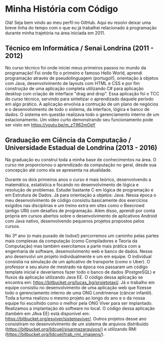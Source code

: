 # Minha História com Código

Olá! Seja bem vindo ao meu perfil no GitHub. Aqui eu resolvi deixar uma breve linha do tempo com o que eu já trabalhei relacionado à programação durante minha trajetória na área iniciada em 2011.

## Técnico em Informática / Senai Londrina (2011 - 2012)

No curso técnico foi onde iniciei meus primeiros passos no mundo da programação! Foi onde fiz o primeiro e famoso Hello World, aprendi programação através de pseudolinguagem (portugol!), orientação à objetos com Java, desenvolvimento de layouts com HTML e CSS e por fim construção de uma aplicação completa utilizando C# para aplicação desktop com criação de interface "drag and drop". Essa aplicação foi o TCC do curso técnico, servindo para sintetizar o aprendizado daquele período em algo prático. A aplicação envolvia a contrução de um plano de negócios e o desenvolvimento de todo o sistema, da interface, lógica e banco de dados. O sistema em questão realizava todo o gerenciamento interno de um estacionamento. Um vídeo curto demonstrando seu funcionamento pode ser visto em https://youtu.be/m_zT962mOeY

## Graduação em Ciência da Computação / Universidade Estadual de Londrina (2013 - 2016)

Na graduação eu construí toda a minha base de conhecimentos na área. O curso me proporcionou o aprendizado da computação no geral, desde sua concepção até como ela se apresenta na atualidade.

Durante os dois primeiros anos o curso é mais teórico, desenvolvendo a matemática, estatística e focando no desenvolvimento de lógica e resolução de problemas. Estudei bastante C em lógica de programação e em Estrutura de Dados. Já para orientação a objetos: Java. Nessa época o meu desenvolvimento de código consistiu basicamente dos exercícios exigidos nas disciplinas e um treino extra em sites como o Beecrowd (antigo URI) com desafios de programação. Além disso, aprendi por conta própria em cursos abertos sobre o desenvolvimento de aplicativos Android com Java nativo, desenvolvendo pequenos projetos propostos pelos cursos.

No 3º ano (o mais puxado de todos!) percorremos um caminho pelas partes mais complexas da computação (como Compiladores e Teoria da Computação) mas também exercitamos a parte mais prática com a engenharia de software, desenvolvimento web e banco de dados. Nesse ano desenvolvi um projeto individualmente e um em equipe. O individual consistia na simulação de um aplicativo de transporte (como o Uber). O professor e seu aluno de mestrado na época nos passaram um código template inicial e deveríamos fazer todo o banco de dados (PostgreSQL) e fluxos da aplicação utilizando Java EE. O código dessa aplicação se encontra em: https://bitbucket.org/lucas_bg/projetotaxi/. Já o trabalho em equipe consistiu no desenvolvimento de uma aplicação web que fizesse todo o gerenciamento interno de uma ONG Londrinense (câncer infantil). Toda a turma realizou o mesmo projeto ao longo do ano e o da nossa equipe foi escolhido como o melhor pela ONG Viver para ser implantado. Realizamos a implantação do software no local. O código dessa aplicação (também em JAva EE) está disponível em: https://bitbucket.org/esviver/sistemaviver/. Outros projetos desse ano consistiram no desenvolvimento de um sistema de arquivos distribuído (https://bitbucket.org/lldcuel/sisarmazarquivos/) e utilizando RMI (https://bitbucket.org/lldcuel/trab_rmi_imagens/).
